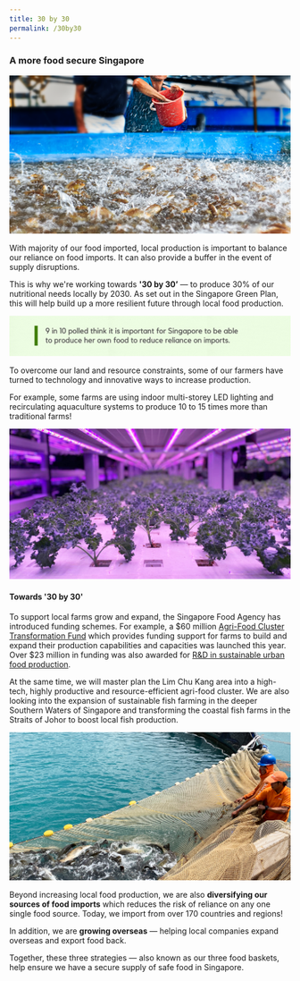 ```yaml
---
title: 30 by 30
permalink: /30by30
---
```

### A more food secure Singapore 

![](/images/SAT.jpg)

With majority of our food imported, local production is important to balance our reliance on food imports. It can also provide a buffer in the event of supply disruptions. 

This is why we're working towards **'30 by 30’** — to produce 30% of our nutritional needs locally by 2030. As set out in the Singapore Green Plan, this will help build up a more resilient  future through local food production.

![](/images/Survey%20findings%2001-01.png)

To overcome our land and resource constraints, some of our farmers have turned to technology and innovative ways to increase production. 

For example, some farms are using indoor multi-storey LED lighting and recirculating aquaculture systems to produce 10 to 15 times more than traditional farms! 

![](/images/Veg%20farm%2001.png)

#### Towards '30 by 30'

To support  local farms grow and expand, the Singapore Food Agency has introduced funding schemes. For example, a $60 million [Agri-Food Cluster Transformation Fund](https://www.sfa.gov.sg/food-farming/funding-schemes/act-fund) which provides funding support for farms to build and expand their production capabilities and capacities was launched this year. Over $23 million in funding was also awarded for [R&D in sustainable urban food production](https://www.channelnewsasia.com/news/singapore/sfa-23-million-sustainable-urban-food-production-research-grant-14697664).

At the same time, we will master plan the Lim Chu Kang area into a high-tech, highly productive and resource-efficient agri-food cluster. We are also looking into the expansion of sustainable fish farming in the deeper Southern Waters of Singapore and transforming the coastal fish farms in the Straits of Johor to boost local fish production.   

![](/images/Fish%20farm%2001.png)

Beyond increasing local food production, we are also **diversifying our sources of food imports** which reduces the risk of reliance on any one single food source. Today, we import from over 170 countries and regions! 

In addition, we are **growing overseas** —  helping local companies expand overseas and export food back. 

Together, these three strategies — also known as our three food baskets, help ensure we have a secure supply of safe food in Singapore.